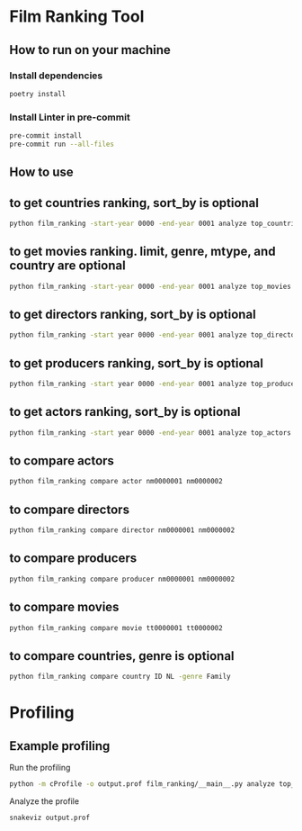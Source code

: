 # Film Ranking Tool

## How to run on your machine

### Install dependencies

```bash
poetry install
```

### Install Linter in pre-commit

```bash
pre-commit install
pre-commit run --all-files
```

## How to use


## to get countries ranking, sort_by is optional
```bash
python film_ranking -start-year 0000 -end-year 0001 analyze top_countries -sort_by gdp
```

## to get movies ranking. limit, genre, mtype, and country are optional
```bash
python film_ranking -start-year 0000 -end-year 0001 analyze top_movies -limit 100 -genre Genre -mtype movie -country US -sort_by awards_count/impact_score
```

## to get directors ranking, sort_by is optional
```bash
python film_ranking -start year 0000 -end-year 0001 analyze top_directors -sort_by awardsCount
```

## to get producers ranking, sort_by is optional
```bash
python film_ranking -start year 0000 -end-year 0001 analyze top_producers -sort_by movieCount
```

## to get actors ranking, sort_by is optional
```bash
python film_ranking -start year 0000 -end-year 0001 analyze top_actors -sort_by countryCount
```

## to compare actors
```bash
python film_ranking compare actor nm0000001 nm0000002
```

## to compare directors
```bash
python film_ranking compare director nm0000001 nm0000002
```

## to compare producers
```bash
python film_ranking compare producer nm0000001 nm0000002
```

## to compare movies
```bash
python film_ranking compare movie tt0000001 tt0000002
```

## to compare countries, genre is optional
```bash
python film_ranking compare country ID NL -genre Family
```
# Profiling

## Example profiling

Run the profiling

```bash
python -m cProfile -o output.prof film_ranking/__main__.py analyze top_countries -sort_by gdp
```

Analyze the profile

```bash
snakeviz output.prof
```
